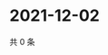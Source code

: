 # 2021-12-02

共 0 条

<!-- BEGIN WEIBO -->
<!-- 最后更新时间 Thu Dec 02 2021 18:00:46 GMT+0800 (China Standard Time) -->

<!-- END WEIBO -->

